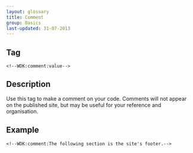 ```yaml
---
layout: glossary
title: Comment
group: Basics
last-updated: 31-07-2013
---
```


## Tag

`<!--WDK:comment:value-->`

## Description

Use this tag to make a comment on your code. 
Comments will not appear on the published site, but may be useful for your reference and organisation.

## Example

~~~
<!--WDK:comment:The following section is the site's footer.-->
~~~